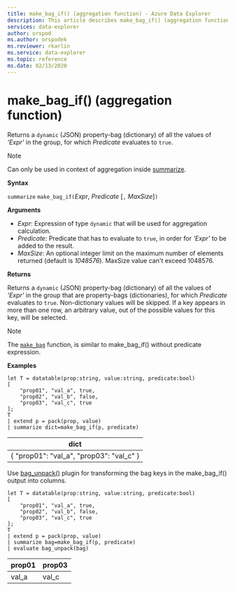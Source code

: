 ```yaml
---
title: make_bag_if() (aggregation function) - Azure Data Explorer
description: This article describes make_bag_if() (aggregation function) in Azure Data Explorer.
services: data-explorer
author: orspod
ms.author: orspodek
ms.reviewer: rkarlin
ms.service: data-explorer
ms.topic: reference
ms.date: 02/13/2020
---
```

# make_bag_if() (aggregation function)

Returns a `dynamic` (JSON) property-bag (dictionary) of all the values of *'Expr'* in the group, for which *Predicate* evaluates to `true`.

> [!NOTE]
> Can only be used in context of aggregation inside [summarize](summarizeoperator.md).

**Syntax**

`summarize` `make_bag_if(`*Expr*, *Predicate* [`,` *MaxSize*]`)`

**Arguments**

* *Expr*: Expression of type `dynamic` that will be used for aggregation calculation.
* *Predicate*: Predicate that has to evaluate to `true`, in order for *'Expr'* to be added to the result.
* *MaxSize*: An optional integer limit on the maximum number of elements returned (default is *1048576*). MaxSize value can't exceed 1048576.

**Returns**

Returns a `dynamic` (JSON) property-bag (dictionary) of all the values of *'Expr'* in the group that are property-bags (dictionaries), for which *Predicate* evaluates to `true`.
Non-dictionary values will be skipped.
If a key appears in more than one row, an arbitrary value, out of the possible values for this key, will be selected.

> [!NOTE]
> The [`make_bag`](./make-bag-aggfunction.md) function, is similar to make_bag_if() without predicate expression.

**Examples**

```kusto
let T = datatable(prop:string, value:string, predicate:bool)
[
    "prop01", "val_a", true,
    "prop02", "val_b", false,
    "prop03", "val_c", true
];
T
| extend p = pack(prop, value)
| summarize dict=make_bag_if(p, predicate)

```

|dict|
|----|
|{ "prop01": "val_a", "prop03": "val_c" } |

Use [bag_unpack()](bag-unpackplugin.md) plugin for transforming the bag keys in the make_bag_if() output into columns. 

```kusto
let T = datatable(prop:string, value:string, predicate:bool)
[
    "prop01", "val_a", true,
    "prop02", "val_b", false,
    "prop03", "val_c", true
];
T
| extend p = pack(prop, value)
| summarize bag=make_bag_if(p, predicate)
| evaluate bag_unpack(bag)

```

|prop01|prop03|
|---|---|
|val_a|val_c|
